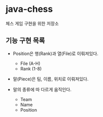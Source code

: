 # java-chess
체스 게임 구현을 위한 저장소

## 기능 구현 목록
- Position은 행(Rank)과 열(File)로 이뤄져있다.
    - File (A-H)
    - Rank (1-8)

- 말(Piece)은 팀, 이름, 위치로 이뤄져있다.
- 말의 종류에 따 다르게 움직인다.
    - Team 
    - Name
    - Position